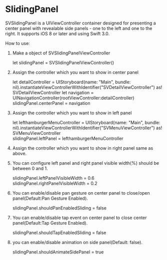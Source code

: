 # SlidingPanel
SVSlidingPanel is a UIViewController container designed for presenting a center panel with revealable side panels - one to the left and one to the right.
It supports iOS 8 or later and using Swift 3.0.


How to use:

1. Make a object of SVSlidingPanelViewController

    let slidingPanel = SVSlidingPanelViewController()
    

2.  Assign the controller which you want to show in center panel
    
    let  detailController  = UIStoryboard(name: "Main", bundle: nil).instantiateViewControllerWithIdentifier("SVDetailViewController") as! SVDetailViewController
    let navigation = UINavigationController(rootViewController:detailController)
    slidingPanel.centerPanel = navigation
    

3. Assign the controller which you want to show in left panel
  
    let  lefthamburgerMenuController  = UIStoryboard(name: "Main", bundle: nil).instantiateViewControllerWithIdentifier("SVMenuViewController") as! SVMenuViewController  
    slidingPanel.leftPanel = lefthamburgerMenuController


4. Assign the controller which you want to show in right panel same as above.


5. You can configure left panel and right panel visible width(%) should be between 0 and 1.
    
     slidingPanel.leftPanelVisibleWidth = 0.6
     slidingPanel.rightPanelVisibleWidth = 0.2
 


6. You can enable/disable pan gesture on center panel to close/open panel(Default:Pan Gesture Enabled).
    
    slidingPanel.shouldPanEnabledSliding = false


7. You can enable/disable tap event on center panel to close center panel(Default:Tap Gesture Enabled).
    
    slidingPanel.shouldTapEnabledSliding = false


8. you can enable/disable animation on side panel(Default: false).

    slidingPanel.shouldAnimateSidePanel = true

